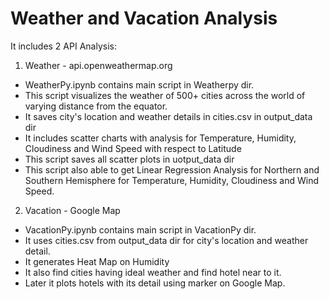 # Weather and Vacation Analysis
 
It includes 2 API Analysis:

1. Weather - api.openweathermap.org
- WeatherPy.ipynb contains main script in Weatherpy dir.
- This script visualizes the weather of 500+ cities across the world of varying distance from the equator.
- It saves city's location and weather details in cities.csv in output_data dir
- It includes scatter charts with analysis for Temperature, Humidity, Cloudiness and Wind Speed with respect to Latitude
- This script saves all scatter plots in uotput_data dir
- This script also able to get Linear Regression Analysis for Northern and Southern Hemisphere for Temperature, Humidity, Cloudiness and Wind Speed.

2. Vacation - Google Map
- VacationPy.ipynb contains main script in VacationPy dir.
- It uses cities.csv from output_data dir for city's location and weather detail.
- It generates Heat Map on Humidity
- It also find cities having ideal weather and find hotel near to it.
- Later it plots hotels with its detail using marker on Google Map.
